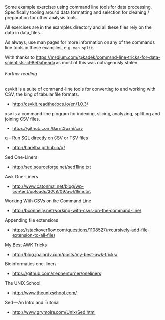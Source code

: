 Some example exercises using command line tools for data processing. Specifically tooling around data formatting and selection for cleaning / preparation for other analysis tools.

All exercises are in the examples directory and all these files rely on the data in data_files.

As always, use man pages for more information on any of the commands line tools in these examples, e.g. `man split`.

With thanks to https://medium.com/@kadek/command-line-tricks-for-data-scientists-c98e0abe5da as most of this was outrageously stolen.


###### Further reading

csvkit is a suite of command-line tools for converting to and working with CSV, the king of tabular file formats.
+ http://csvkit.readthedocs.io/en/1.0.3/

xsv is a command line program for indexing, slicing, analyzing, splitting and joining CSV files.
+ https://github.com/BurntSushi/xsv

q - Run SQL directly on CSV or TSV files
+ http://harelba.github.io/q/

Sed One-Liners
+ http://sed.sourceforge.net/sed1line.txt

Awk One-Liners
+ http://www.catonmat.net/blog/wp-content/uploads/2008/09/awk1line.txt

Working With CSVs on the Command Line
+ http://bconnelly.net/working-with-csvs-on-the-command-line/

Appending file extensions
+ https://stackoverflow.com/questions/1108527/recursively-add-file-extension-to-all-files

My Best AWK Tricks
+ http://blog.jpalardy.com/posts/my-best-awk-tricks/

Bioinformatics one-liners
+ https://github.com/stephenturner/oneliners

The UNIX School
+ http://www.theunixschool.com/

Sed — An Intro and Tutorial
+ http://www.grymoire.com/Unix/Sed.html
